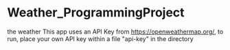 # Weather_ProgrammingProject
the weather
This app uses an API Key from https://openweathermap.org/, to run, place your own API key within a file "api-key" in the directory
